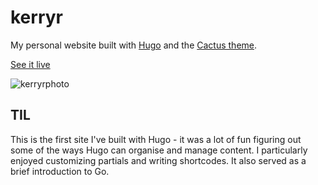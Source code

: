 # kerryr
My personal website built with [Hugo](https://gohugo.io/) and the [Cactus theme](https://github.com/monkeyWzr/hugo-theme-cactus).

[See it live](https://kerrrry.ca/)

![kerryrphoto](https://user-images.githubusercontent.com/6020261/167315883-d0af44ba-f12d-4605-9426-873a639ed423.png)

## TIL

This is the first site I've built with Hugo - it was a lot of fun figuring out some of the ways Hugo can organise and manage content. I particularly enjoyed customizing partials and writing shortcodes. It also served as a brief introduction to Go.
